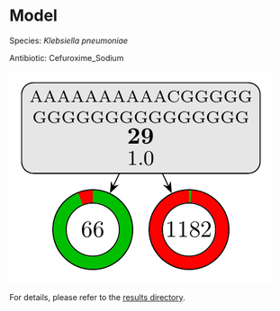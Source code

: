 
# Model

Species: *Klebsiella pneumoniae*

Antibiotic: Cefuroxime_Sodium

<a href="./model.pdf"><img src="./model.png" /></a>

For details, please refer to the [results directory](../../../../../results/cart_b/klebsiella%20pneumoniae/cefuroxime_sodium/repeat_4/).

